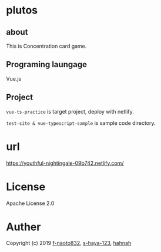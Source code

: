 # plutos

## about

This is Concentration card game.

## Programing laungage

Vue.js

## Project

`vue-ts-practice` is target project, deploy with netlify.

`test-site & vue-typescript-sample` is sample code directory.

# url
https://youthful-nightingale-09b742.netlify.com/

# License
Apache License 2.0

# Auther
Copyright (c) 2019 [f-naoto832](https://github.com/f-naoto832), [s-haya-123](https://github.com/s-haya-123), [hahnah](https://github.com/hahnah) 
